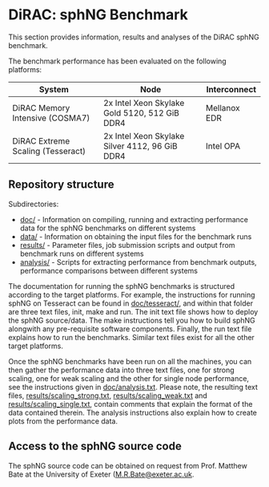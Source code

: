 # DiRAC: sphNG Benchmark

This section provides information, results and analyses of the DiRAC sphNG benchmark.

The benchmark performance has been evaluated on the following platforms:

| System | Node | Interconnect |
|--------|------|--------------|
| DiRAC Memory Intensive (COSMA7) | 2x Intel Xeon Skylake Gold 5120, 512 GiB DDR4 | Mellanox EDR |
| DiRAC Extreme Scaling (Tesseract) | 2x Intel Xeon Skylake Silver 4112, 96 GiB DDR4 | Intel OPA |

## Repository structure

Subdirectories:

   - [doc/](doc/) - Information on compiling, running and extracting performance data for the sphNG benchmarks on different systems
   - [data/](data/) - Information on obtaining the input files for the benchmark runs
   - [results/](results/) - Parameter files, job submission scripts and output from benchmark runs on different systems
   - [analysis/](analysis/) - Scripts for extracting performance from benchmark outputs, performance comparisons between different systems
   
The documentation for running the sphNG benchmarks is structured according to the target platforms. For example, the
instructions for running sphNG on Tesseract can be found in [doc/tesseract/](doc/tesseract/), and within that folder are
three text files, init, make and run. The init text file shows how to deploy the sphNG source/data. The make
instructions tell you how to build sphNG alongwith any pre-requisite software components. Finally, the run text file explains
how to run the benchmarks. Similar text files exist for all the other target platforms.

Once the sphNG benchmarks have been run on all the machines, you can then gather the performance data into
three text files, one for strong scaling, one for weak scaling and the other for single node performance, see the instructions
given in [doc/analysis.txt](doc/analysis.txt). Please note, the resulting text files, [results/scaling_strong.txt](results/scaling_strong.txt), [results/scaling_weak.txt](results/scaling_weak.txt) and [results/scaling_single.txt](results/scaling_single.txt), contain comments that explain the format of the data contained therein. The analysis
instructions also explain how to create plots from the performance data.

## Access to the sphNG source code

The sphNG source code can be obtained on request from Prof. Matthew Bate at the University of Exeter ([M.R.Bate@exeter.ac.uk](mailto:M.R.Bate@exeter.ac.uk).


